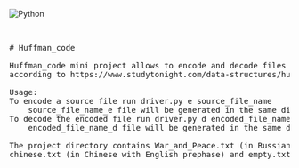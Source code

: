 ![Python](https://img.shields.io/badge/python-3670A0?style=for-the-badge&logo=python&logoColor=ffdd54)
<p>&nbsp;</p>
<pre># Huffman_code<br />
Huffman_code mini project allows to encode and decode files by Huffman coding 
according to https://www.studytonight.com/data-structures/huffman-coding.<br />
Usage:
To encode a source file run driver.py e source_file_name 
    source_file_name_e file will be generated in the same directory.
To decode the encoded file run driver.py d encoded_file_name
    encoded_file_name_d file will be generated in the same directory.<br />
The project directory contains War_and_Peace.txt (in Russian),  
chinese.txt (in Chinese with English prephase) and empty.txt files for testing purposes.
</pre>